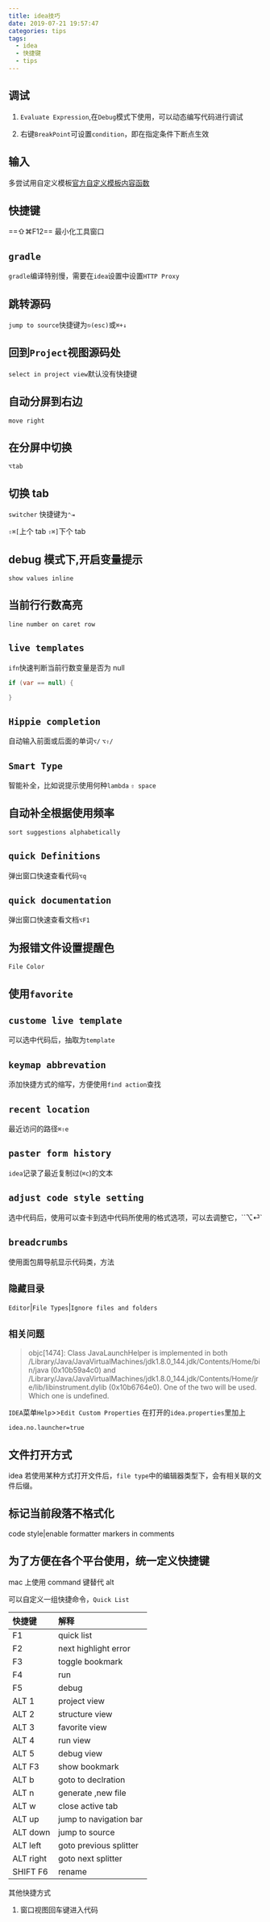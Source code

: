 ```yaml
---
title: idea技巧
date: 2019-07-21 19:57:47
categories: tips
tags:
  - idea
  - 快捷键
  - tips
---
```


## 调试

1. `Evaluate Expression`,在`Debug`模式下使用，可以动态编写代码进行调试

2. 右键`BreakPoint`可设置`condition`，即在指定条件下断点生效

## 输入

多尝试用自定义模板[官方自定义模板内容函数](https://www.jetbrains.com/help/idea/template-variables.html)

## 快捷键

==⇧⌘F12== 最小化工具窗口

## `gradle`

`gradle`编译特别慢，需要在`idea`设置中设置`HTTP Proxy`

## 跳转源码

`jump to source`快捷键为`⎋(esc)`或`⌘+↓`

## 回到`Project`视图源码处

`select in project view`默认没有快捷键

## 自动分屏到右边

`move right`

## 在分屏中切换

`⌥tab`

## 切换 tab

`switcher` 快捷键为`⌃⇥`

`⇧⌘[`上个 tab
`⇧⌘]`下个 tab

## debug 模式下,开启变量提示

`show values inline`

## 当前行行数高亮

`line number on caret row`

## `live templates`

`ifn`快速判断当前行数变量是否为 null

```java
if (var == null) {

}
```

## `Hippie completion`

自动输入前面或后面的单词`⌥/` `⌥⇧/`

## `Smart Type`

智能补全，比如说提示使用何种`lambda` `⇧ space`

## 自动补全根据使用频率

`sort suggestions alphabetically`

## `quick Definitions`

弹出窗口快速查看代码`⌥q`

## `quick documentation`

弹出窗口快速查看文档`⌥F1`

## 为报错文件设置提醒色

`File Color`

## 使用`favorite`

## `custome live template`

可以选中代码后，抽取为`template`

## `keymap abbrevation`

添加快捷方式的缩写，方便使用`find action`查找

## `recent location`

最近访问的路径`⌘⇧e`

## `paster form history`

`idea`记录了最近复制过(`⌘c`)的文本

## `adjust code style setting`

选中代码后，使用可以查卡到选中代码所使用的格式选项，可以去调整它，``⌥⏎`

## `breadcrumbs`

使用面包屑导航显示代码类，方法

## `隐藏目录`

`Editor`|`File Types`|`Ignore files and folders`

## `相关问题`

> objc[1474]: Class JavaLaunchHelper is implemented in both /Library/Java/JavaVirtualMachines/jdk1.8.0_144.jdk/Contents/Home/bin/java (0x10b59a4c0) and /Library/Java/JavaVirtualMachines/jdk1.8.0_144.jdk/Contents/Home/jre/lib/libinstrument.dylib (0x10b6764e0). One of the two will be used. Which one is undefined.

`IDEA`菜单`Help`>>`Edit Custom Properties`
在打开的`idea.properties`里加上

```properties
idea.no.launcher=true
```

## 文件打开方式

idea 若使用某种方式打开文件后，`file type`中的编辑器类型下，会有相关联的文件后缀。

## 标记当前段落不格式化

code style|enable formatter markers in comments

## 为了方便在各个平台使用，统一定义快捷键

mac 上使用 command 键替代 alt

可以自定义一组快捷命令，`Quick List`

| 快捷键    | 解释                   |
| :-------- | :--------------------- |
| F1        | quick list             |
| F2        | next highlight error   |
| F3        | toggle bookmark        |
| F4        | run                    |
| F5        | debug                  |
| ALT 1     | project view           |
| ALT 2     | structure view         |
| ALT 3     | favorite view          |
| ALT 4     | run view               |
| ALT 5     | debug view             |
| ALT F3    | show bookmark          |
| ALT b     | goto to declration     |
| ALT n     | generate ,new file     |
| ALT w     | close active tab       |
| ALT up    | jump to navigation bar |
| ALT down  | jump to source         |
| ALT left  | goto previous splitter |
| ALT right | goto next splitter     |
| SHIFT F6  | rename                 |

其他快捷方式

1. 窗口视图回车键进入代码
